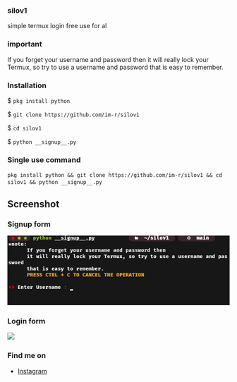 ### silov1
simple termux login free use for al

### important
If you forget your username and password then it will really lock your Termux, so try to use a username and password that is easy to remember.

### Installation
$ ```pkg install python```

$ ```git clone https://github.com/im-r/silov1```

$ ```cd silov1```

$ ```python __signup__.py```

### Single use command
```
pkg install python && git clone https://github.com/im-r/silov1 && cd silov1 && python __signup__.py
```

## Screenshot

### Signup form
<img src=".screenshot/silo_signup_form.png">

### Login form
<img src=".screeshot/silo_login_form.png">

### Find me on
<ul>
<li><a href="https://instagram.com/rfadllhwbsn"><text>Instagram</text></a></li>
</ul>
